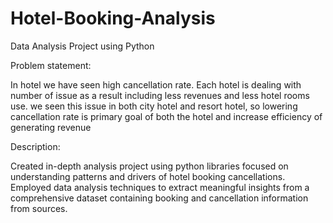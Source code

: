# Hotel-Booking-Analysis

Data Analysis Project using Python


Problem statement:

In hotel we have seen high cancellation rate. Each hotel is dealing with number of issue as a result including less revenues and less hotel rooms use. we seen this issue in both city hotel and resort hotel, so lowering cancellation rate is primary goal of both the hotel and increase efficiency of generating revenue

Description:

Created in-depth analysis project using python libraries focused on understanding patterns and drivers of hotel booking cancellations. Employed data analysis techniques to extract meaningful insights from a comprehensive dataset containing booking and cancellation information from sources.
